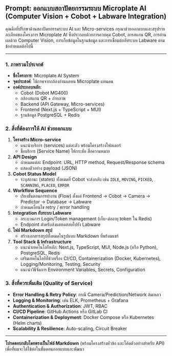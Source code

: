 ## Prompt: ออกแบบสถาปัตยกรรมระบบ Microplate AI (Computer Vision + Cobot + Labware Integration)

คุณคือที่ปรึกษาด้านสถาปัตยกรรมระบบ AI และ Micro-services กรุณาช่วยออกแบบและสรุปรายละเอียดของโครงการ Microplate AI ซึ่งประกอบด้วยการควบคุม Cobot, การสแกน QR, การอ่านผลด้วย Computer Vision, การเก็บข้อมูลในฐานข้อมูล และการเชื่อมต่อกับระบบ Labware ตามข้อกำหนดต่อไปนี้

---

### 1. ภาพรวมโปรเจกต์
- **ชื่อโครงการ**: Microplate AI System  
- **จุดประสงค์**: ใช้ภาพจากกล้องอ่านผลบน Microplate แทนคน  
- **องค์ประกอบหลัก**:  
  - Cobot (Dobot MG400)  
  - กล้องสแกน QR + ถ่ายภาพ  
  - Backend (API Gateway, Micro-services)  
  - Frontend (Next.js + TypeScript + MUI)  
  - ฐานข้อมูล PostgreSQL + Redis  

### 2. สิ่งที่ต้องการให้ AI ช่วยออกแบบ
1. **โครงสร้าง Micro-service**  
   - แนะนำบริการ (services) แต่ละตัว พร้อมโครงสร้างโฟลเดอร์  
   - ชื่อบริการ (Service Name) ให้กระชับ สื่อความหมาย  
2. **API Design**  
   - กำหนดแต่ละ Endpoint: URL, HTTP method, Request/Response schema  
   - แสดงตัวอย่าง payload (JSON)  
3. **Cobot Status Model**  
   - ระบุสถานะ (states) ทั้งหมดที่ Cobot จะส่งกลับ เช่น `IDLE`, `MOVING`, `PICKED`, `SCANNING`, `PLACED`, `ERROR`  
4. **Workflow Sequence**  
   - เรียงขั้นตอนการทำงาน (Flow) ตั้งแต่ Frontend → Cobot → Camera → Predictor → Database → Labware  
   - กำหนดเงื่อนไข retry / error handling  
5. **Integration กับระบบ Labware**  
   - กระบวนการ Login/Token management (เก็บ-ต่ออายุ token ใน Redis)  
   - Endpoint สำหรับส่งผลทดสอบไปยัง Labware  
6. **ไฟล์ Markdown สรุป**  
   - สร้างเอกสารสรุปทั้งหมดในรูปแบบ Markdown ที่พร้อมแชร์  
7. **Tool Stack & Infrastructure**  
   - แนะนำเทคโนโลยีหลัก: Next.js, TypeScript, MUI, Node.js (หรือ Python), PostgreSQL, Redis  
   - เสริมเทคโนโลยีที่ช่วยเรื่อง CI/CD, Containerization (Docker, Kubernetes), Logging/Monitoring, Testing, Security  
   - แนะนำวิธีจัดการ Environment Variables, Secrets, Configuration  

### 3. สิ่งที่ควรเพิ่มเติม (Quality of Service)
- **Error Handling & Retry Policy**: กรณี Camera/Prediction/Network ล้มเหลว  
- **Logging & Monitoring**: เช่น ELK, Prometheus + Grafana  
- **Authentication & Authorization**: JWT, RBAC  
- **CI/CD Pipeline**: GitHub Actions หรือ GitLab CI  
- **Containerization & Deployment**: Docker Compose หรือ Kubernetes (Helm charts)  
- **Scalability & Resilience**: Auto-scaling, Circuit Breaker  

---

**โปรดตอบกลับโดยตรงเป็นไฟล์ Markdown** (พร้อมโครงสร้างหัวข้อ และโค้ดตัวอย่างสำหรับ API) เพื่อที่ผมจะได้ใช้ต่อในขั้นตอนออกแบบและพัฒนา  

